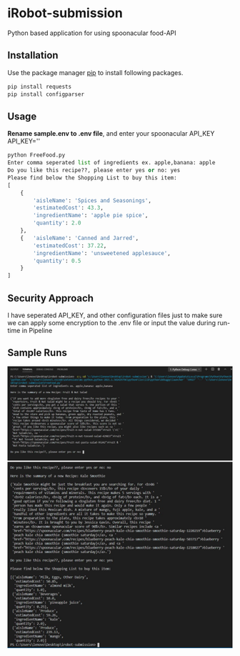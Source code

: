 # iRobot-submission

Python based application for using spoonacular food-API

## Installation

Use the package manager [pip](https://pip.pypa.io/en/stable/) to install following packages.

```bash
pip install requests
pip install configparser
```

## Usage
**Rename sample.env to .env file**, and enter your spoonacular API_KEY 
API_KEY=''

```python
python FreeFood.py
Enter comma seperated list of ingredients ex. apple,banana: apple
Do you like this recipe??, please enter yes or no: yes
Please find below the Shopping List to buy this item:
[
    {
        'aisleName': 'Spices and Seasonings',
        'estimatedCost': 43.3,
        'ingredientName': 'apple pie spice',
        'quantity': 2.0
    },
    {   'aisleName': 'Canned and Jarred',
        'estimatedCost': 37.22,
        'ingredientName': 'unsweetened applesauce',
        'quantity': 0.5
    }
]
```
## Security Approach
I have seperated API_KEY, and other configuration files just to make sure we can apply some encryption to the .env file or input the value during run-time in Pipeline

## Sample Runs
![Alt text](/sample-runs/Run_1.JPG "SampleRun_Part1")
![Alt text](/sample-runs/Run_2.JPG "SampleRun_Part2")
